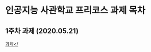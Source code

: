 # 인공지능 사관학교 프리코스 과제 목차

## 1주차 과제 (2020.05.21)
<a href="https://colab.research.google.com/drive/1L73FpGrPjo_ltXlZOxPfkE7mifUTjKUZ#scrollTo=GD53ZUczzTHS">과제</
